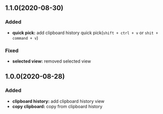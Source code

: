 ## 1.1.0(2020-08-30)
### Added
* **quick pick:** add clipboard history quick pick(`shift + ctrl + v` or `shit + command + v`)
### Fixed
* **selected view:** removed selected view

## 1.0.0(2020-08-28)
### Added
* **clipboard history:** add clipboard history view
* **copy clipboard:** copy from clipboard history

